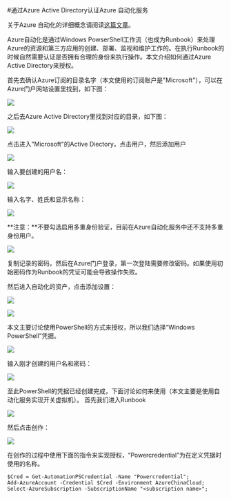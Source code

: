 <properties 
	pageTitle="通过Azure Active Directory认证Azure 自动化服务" 
	description="如何在Azure自动化服务中使用Azure AD认证" 
	services="automation" 
	documentationCenter="" 
	authors=""
	manager="" 
	editor=""/>
<tags ms.service="automation" ms.date="" wacn.date="2/1/2016"/>

#通过Azure Active Directory认证Azure 自动化服务

关于Azure 自动化的详细概念请阅读[这篇文章](http://www.windowsazure.cn/home/features/automation/)。

Azure自动化是通过Windows PowserShell工作流（也成为Runbook）来处理Azure的资源和第三方应用的创建、部署、监视和维护工作的。在执行Runbook的时候自然需要认证是否拥有合理的身份来执行操作。本文介绍如何通过Azure Active Directory来授权。

首先去确认Azure订阅的目录名字（本文使用的订阅账户是"Microsoft"），可以在Azure门户网站设置里找到，如下图：

![](./media/aog-automation-connect-mooncake/get-directory.PNG)

之后去Azure Active Directory里找到对应的目录，如下图：

![](./media/aog-automation-connect-mooncake/find-active-directory.PNG)

点击进入"Microsoft"的Active Diectory，点击用户，然后添加用户

![](./media/aog-automation-connect-mooncake/entry-user.PNG)

输入要创建的用户名：

![](./media/aog-automation-connect-mooncake/create-new-user.PNG)

输入名字、姓氏和显示名称：


![](./media/aog-automation-connect-mooncake/create-user2.PNG)

**注意：**不要勾选启用多重身份验证，目前在Azure自动化服务中还不支持多重身份用户。

![](./media/aog-automation-connect-mooncake/create-user3.PNG)

复制记录的密码，然后在Azure门户登录，第一次登陆需要修改密码。如果使用初始密码作为Runbook的凭证可能会导致操作失败。

然后进入自动化的资产，点击添加设置：

![](./media/aog-automation-connect-mooncake/entry-automation.PNG)

![](./media/aog-automation-connect-mooncake/add-config.PNG)

本文主要讨论使用PowerShell的方式来授权，所以我们选择“Windows PowerShell”凭据。

![](./media/aog-automation-connect-mooncake/define-config.PNG)

输入刚才创建的用户名和密码：

![](./media/aog-automation-connect-mooncake/input-user-information.PNG)

至此PowerShell的凭据已经创建完成，下面讨论如何来使用（本文主要是使用自动化服务实现开关虚拟机）。
首先我们进入Runbook

![](./media/aog-automation-connect-mooncake/entry-runbook.PNG)

然后点击创作：

![](./media/aog-automation-connect-mooncake/edit-draft.PNG)

在创作的过程中使用下面的指令来实现授权，“Powercredential”为在定义凭据时使用的名称。

	$Cred = Get-AutomationPSCredential -Name "Powercredential"; 
    Add-AzureAccount -Credential $Cred -Environment AzureChinaCloud;
    Select-AzureSubscription -SubscriptionName "<subscription name>";  








